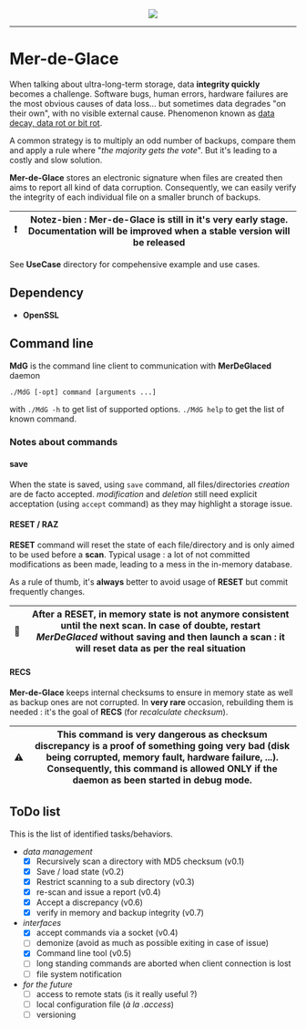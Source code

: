 <p align="center">
<img src="https://img.shields.io/github/last-commit/destroyedlolo/Mer-de-Glace.svg?style=for-the-badge" />
<hr/>

# Mer-de-Glace

When talking about ultra-long-term storage, data **integrity quickly** becomes a challenge.
Software bugs, human errors, hardware failures are the most obvious causes of data loss... but sometimes data degrades "on their own", with no visible external cause. Phenomenon known as [data decay, data rot or bit rot](https://en.wikipedia.org/wiki/Data_degradation).

A common strategy is to multiply an odd number of backups, compare them and apply a rule where "*the majority gets the vote*". But it's leading to a costly and slow solution.

**Mer-de-Glace** stores an electronic signature when files are created then aims to report all kind of data corruption. 
Consequently, we can easily verify the integrity of each individual file on a smaller brunch of backups.

| :exclamation: | **Notez-bien :** **Mer-de-Glace** is still in it's very early stage. Documentation will be improved when a stable version will be released  |
|-------------|----------------------------|

See **UseCase** directory for compehensive example and use cases.

## Dependency
* **OpenSSL**

## Command line
**MdG** is the command line client to communication with **MerDeGlaced** daemon

`./MdG [-opt] command [arguments ...]`

with `./MdG -h` to get list of supported options. `./MdG help` to get the list of known command.

### Notes about commands
#### save
When the state is saved, using `save` command, all files/directories *creation* are de facto accepted.
*modification* and *deletion* still need explicit acceptation (using `accept` command) as they may highlight a storage issue.

#### RESET / RAZ
**RESET** command will reset the state of each file/directory and is only aimed to be used before a **scan**.
Typical usage : a lot of not committed modifications as been made, leading to a mess in the in-memory database.

As a rule of thumb, it's **always** better to avoid usage of **RESET** but commit frequently changes.

| :eyes: | After a **RESET**, in memory state is not anymore consistent until the next scan. In case of doubte, **restart *MerDeGlaced* without saving** and then launch a scan : it will reset data as per the real situation |
|-------------|----------------------------|

#### RECS
**Mer-de-Glace** keeps internal checksums to ensure in memory state as well as backup ones are not corrupted.
In **very rare** occasion, rebuilding them is needed : it's the goal of **RECS** (for *recalculate checksum*).

| :warning: | This command is **very dangerous** as checksum discrepancy is a proof of something going very bad (disk being corrupted, memory fault, hardware failure, ...). Consequently, this command is allowed ONLY if the daemon as been started in debug mode. |
|-------------|----------------------------|

## ToDo list
This is the list of identified tasks/behaviors. 
- *data management*
   - [X] Recursively scan a directory with MD5 checksum (v0.1)
   - [X] Save / load state	(v0.2)
   - [X] Restrict scanning to a sub directory (v0.3)
   - [X] re-scan and issue a report (v0.4)
   - [X] Accept a discrepancy (v0.6)
   - [X] verify in memory and backup integrity (v0.7)

- *interfaces*
  - [X] accept commands via a socket (v0.4)
  - [ ] demonize (avoid as much as possible exiting in case of issue)
  - [X] Command line tool (v0.5)
  - [ ] long standing commands are aborted when client connection is lost
  - [ ] file system notification

- *for the future*
  - [ ] access to remote stats (is it really useful ?)
  - [ ] local configuration file (*à la .access*)
  - [ ] versioning
